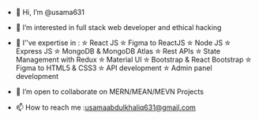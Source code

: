 - 👋 Hi, I’m @usama631
- 👀 I’m interested in full stack web developer and ethical hacking
- 🌱 I’'ve expertise in :
      ✮ React JS
      ✮ Figma to ReactJS
      ✮ Node JS
      ✮ Express JS
      ✮ MongoDB & MongoDB Atlas
      ✮ Rest APIs
      ✮ State Management with Redux
      ✮ Material UI
      ✮ Bootstrap & React Bootstrap
      ✮ Figma to HTML5 & CSS3
      ✮ API development
      ✮ Admin panel development

- 💞️ I’m open to collaborate on MERN/MEAN/MEVN Projects
- 📫 How to reach me :usamaabdulkhaliq631@gmail.com

<!---
usama631/usama631 is a ✨ special ✨ repository because its `README.md` (this file) appears on your GitHub profile.
You can click the Preview link to take a look at your changes.
--->
